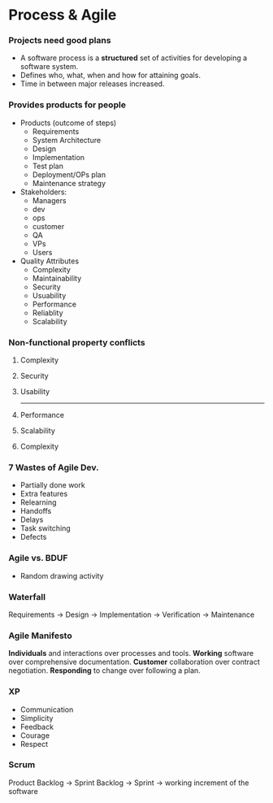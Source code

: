 # Process & Agile

### Projects need good plans

- A software process is a **structured** set of activities for developing a software system.
- Defines who, what, when and how for attaining goals.
- Time in between major releases increased.

### Provides products for people

- Products (outcome of steps)
  - Requirements
  - System Architecture
  - Design
  - Implementation
  - Test plan
  - Deployment/OPs plan
  - Maintenance strategy
- Stakeholders:
  - Managers
  - dev
  - ops
  - customer
  - QA
  - VPs
  - Users
- Quality Attributes
  - Complexity
  - Maintainability
  - Security
  - Usuability
  - Performance
  - Reliablity
  - Scalability

### Non-functional property conflicts

1. Complexity

2. Security

3. Usability

   ------------------


1. Performance
2. Scalability
3. Complexity

### 7 Wastes of Agile Dev.

- Partially done work
- Extra features
- Relearning
- Handoffs
- Delays
- Task switching
- Defects

### Agile vs. BDUF

- Random drawing activity

### Waterfall

Requirements -> Design -> Implementation -> Verification -> Maintenance

### Agile Manifesto

**Individuals** and interactions over processes and tools. **Working** software over comprehensive documentation. **Customer** collaboration over contract negotiation. **Responding** to change over following a plan.

### XP

- Communication
- Simplicity
- Feedback
- Courage
- Respect

### Scrum

Product Backlog -> Sprint Backlog -> Sprint -> working increment of the software

